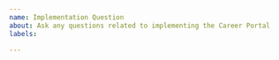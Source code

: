 ```yaml
---
name: Implementation Question
about: Ask any questions related to implementing the Career Portal
labels: 

---
```



